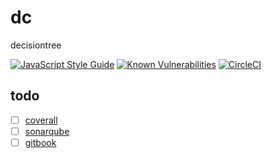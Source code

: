 # dc
decisiontree

[![JavaScript Style Guide](https://cdn.rawgit.com/standard/standard/master/badge.svg)](https://github.com/standard/standard)
[![Known Vulnerabilities](https://snyk.io/test/github/itacirgabral/dc/badge.svg?targetFile=package.json)](https://snyk.io/test/github/itacirgabral/dc?targetFile=package.json)
[![CircleCI](https://circleci.com/gh/itacirgabral/dc.svg?style=svg)](https://circleci.com/gh/itacirgabral/dc)
## todo
- [ ] [coverall](https://coveralls.io/)
- [ ] [sonarqube](https://www.sonarqube.org/)
- [ ] [gitbook](https://www.gitbook.com/)
